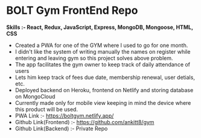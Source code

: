 # BOLT Gym FrontEnd Repo
**Skills :- React, Redux, JavaScript, Express, MongoDB, Mongoose, HTML, CSS**
- Created a PWA for one of the GYM where I used to go for one month.
- I didn't like the system of writing manually the names on register while entering and 
  leaving gym so  this project solves above problem.
- The app facilitates the gym owner to keep track of daily attendance of users
- Lets him keep track of fees due date, membership renewal, user detials, etc.
- Deployed backend on Heroku, frontend on Netlify and storing database on MongoCloud 
- Currently made only for mobile view keeping in mind the device where this product will be used.
- PWA Link :- https://boltgym.netlify.app/
- Github Link(Frontend) :- https://github.com/ankitt8/gym
- Github Link(Backend) :- Private Repo
